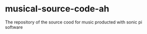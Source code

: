 # musical-source-code-ah
The repository of the source cood for music producted with sonic pi software
